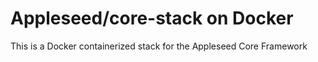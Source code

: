 # Appleseed/core-stack on Docker

This is a Docker containerized stack for the Appleseed Core Framework 
